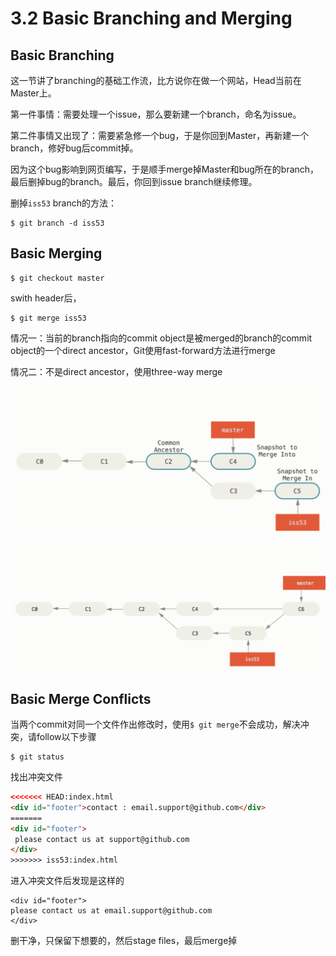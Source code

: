 # 3.2 Basic Branching and Merging

## Basic Branching

这一节讲了branching的基础工作流，比方说你在做一个网站，Head当前在Master上。

第一件事情：需要处理一个issue，那么要新建一个branch，命名为issue。

第二件事情又出现了：需要紧急修一个bug，于是你回到Master，再新建一个branch，修好bug后commit掉。

因为这个bug影响到网页编写，于是顺手merge掉Master和bug所在的branch，最后删掉bug的branch。最后，你回到issue branch继续修理。

删掉`iss53` branch的方法：

```
$ git branch -d iss53
```



## Basic Merging

```
$ git checkout master
```

swith header后，

```
$ git merge iss53
```

情况一：当前的branch指向的commit object是被merged的branch的commit object的一个direct ancestor，Git使用fast-forward方法进行merge

情况二：不是direct ancestor，使用three-way merge

![image-20190819170444110](assets/section2/image-20190819170444110.png)

![image-20190819170545278](assets/section2/image-20190819170545278.png)

## Basic Merge Conflicts

当两个commit对同一个文件作出修改时，使用`$ git merge`不会成功，解决冲突，请follow以下步骤

```
$ git status
```

找出冲突文件

```html
<<<<<<< HEAD:index.html
<div id="footer">contact : email.support@github.com</div>
=======
<div id="footer">
 please contact us at support@github.com
</div>
>>>>>>> iss53:index.html
```

进入冲突文件后发现是这样的

```
<div id="footer">
please contact us at email.support@github.com
</div>
```

删干净，只保留下想要的，然后stage files，最后merge掉

